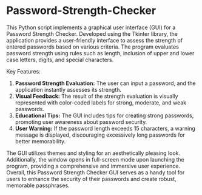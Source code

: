 # Password-Strength-Checker

This Python script implements a graphical user interface (GUI) for a Password Strength Checker. Developed using the Tkinter library, the application provides a user-friendly interface to assess the strength of entered passwords based on various criteria. The program evaluates password strength using rules such as length, inclusion of upper and lower case letters, digits, and special characters.

Key Features:
1. **Password Strength Evaluation:** The user can input a password, and the application instantly assesses its strength.
2. **Visual Feedback:** The result of the strength evaluation is visually represented with color-coded labels for strong, moderate, and weak passwords.
3. **Educational Tips:** The GUI includes tips for creating strong passwords, promoting user awareness about password security.
4. **User Warning:** If the password length exceeds 15 characters, a warning message is displayed, discouraging excessively long passwords for better memorability.

The GUI utilizes themes and styling for an aesthetically pleasing look. Additionally, the window opens in full-screen mode upon launching the program, providing a comprehensive and immersive user experience. Overall, this Password Strength Checker GUI serves as a handy tool for users to enhance the security of their passwords and create robust, memorable passphrases.
